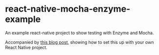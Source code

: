 # react-native-mocha-enzyme-example
An example react-native project to show testing with Enzyme and Mocha.

Accompanied by [this blog post](https://medium.com/add-jam/testing-react-native-with-mocha-and-enzyme-6b77cd9e52a1#.fc5gle6kp), showing how to set this up with your own React Native project.
